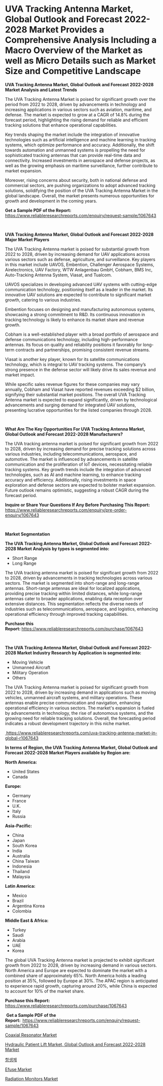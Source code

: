 <p><h1>UVA Tracking Antenna Market, Global Outlook and Forecast 2022-2028 Market Provides a Comprehensive Analysis Including a Macro Overview of the Market as well as Micro Details such as Market Size and Competitive Landscape</h1></p><p><strong>UVA Tracking Antenna Market, Global Outlook and Forecast 2022-2028 Market Analysis and Latest Trends</strong></p>
<p><p>The UVA Tracking Antenna Market is poised for significant growth over the period from 2022 to 2028, driven by advancements in technology and increasing applications in various sectors such as aviation, maritime, and defense. The market is expected to grow at a CAGR of 14.8% during the forecast period, highlighting the rising demand for reliable and efficient tracking solutions that enhance operational capabilities. </p><p>Key trends shaping the market include the integration of innovative technologies such as artificial intelligence and machine learning in tracking systems, which optimize performance and accuracy. Additionally, the shift towards automation and unmanned systems is propelling the need for sophisticated tracking antennas that can provide real-time data and connectivity. Increased investments in aerospace and defense projects, as well as the growing emphasis on maritime surveillance, further contribute to market expansion. </p><p>Moreover, rising concerns about security, both in national defense and commercial sectors, are pushing organizations to adopt advanced tracking solutions, solidifying the position of the UVA Tracking Antenna Market in the global landscape. Overall, the market presents numerous opportunities for growth and development in the coming years.</p></p>
<p><strong>Get a Sample PDF of the Report:&nbsp;</strong> <a href="https://www.reliableresearchreports.com/enquiry/request-sample/1067643">https://www.reliableresearchreports.com/enquiry/request-sample/1067643</a></p>
<p>&nbsp;</p>
<p><strong>UVA Tracking Antenna Market, Global Outlook and Forecast 2022-2028 Major Market Players</strong></p>
<p><p>The UVA Tracking Antenna market is poised for substantial growth from 2022 to 2028, driven by increasing demand for UAV applications across various sectors such as defense, agriculture, and surveillance. Key players in this market include UAVOS, Embention, Challenger Aerospace Systems, Airelectronics, UAV Factory, WTW Anlagenbau GmbH, Cobham, BMS Inc, Auto-Tracking Antenna System, Viasat, and Tualcom.</p><p>UAVOS specializes in developing advanced UAV systems with cutting-edge communication technology, positioning itself as a leader in the market. Its innovative UAV solutions are expected to contribute to significant market growth, catering to various industries.</p><p>Embention focuses on designing and manufacturing autonomous systems, showcasing a strong commitment to R&D. Its continuous innovation in tracking technology is likely to enhance its market share and revenue growth.</p><p>Cobham is a well-established player with a broad portfolio of aerospace and defense communications technology, including high-performance antennas. Its focus on quality and reliability positions it favorably for long-term contracts and partnerships, promising consistent revenue streams.</p><p>Viasat is another key player, known for its satellite communications technology, which is integral to UAV tracking systems. The company’s strong presence in the defense sector will likely drive its sales revenue and market impact.</p><p>While specific sales revenue figures for these companies may vary annually, Cobham and Viasat have reported revenues exceeding $2 billion, signifying their substantial market positions. The overall UVA Tracking Antenna market is expected to expand significantly, driven by technological advancements and surging demand for integrated UAV solutions, presenting lucrative opportunities for the listed companies through 2028.</p></p>
<p>&nbsp;</p>
<p><strong>What Are The Key Opportunities For UVA Tracking Antenna Market, Global Outlook and Forecast 2022-2028 Manufacturers?</strong></p>
<p><p>The UVA tracking antenna market is poised for significant growth from 2022 to 2028, driven by increasing demand for precise tracking solutions across various industries, including telecommunications, aerospace, and automotive. The market is influenced by advancements in satellite communication and the proliferation of IoT devices, necessitating reliable tracking systems. Key growth trends include the integration of advanced technologies, such as AI and machine learning, to enhance tracking accuracy and efficiency. Additionally, rising investments in space exploration and defense sectors are expected to bolster market expansion. Future outlook remains optimistic, suggesting a robust CAGR during the forecast period.</p></p>
<p><strong>Inquire or Share Your Questions If Any Before Purchasing This Report:</strong> <a href="https://www.reliableresearchreports.com/enquiry/pre-order-enquiry/1067643">https://www.reliableresearchreports.com/enquiry/pre-order-enquiry/1067643</a></p>
<p>&nbsp;</p>
<p><strong>Market Segmentation</strong></p>
<p><strong>The UVA Tracking Antenna Market, Global Outlook and Forecast 2022-2028 Market Analysis by types is segmented into:</strong></p>
<p><ul><li>Short Range</li><li>Long Range</li></ul></p>
<p><p>The UVA tracking antenna market is poised for significant growth from 2022 to 2028, driven by advancements in tracking technologies across various sectors. The market is segmented into short-range and long-range antennas. Short-range antennas are ideal for localized applications, providing precise tracking within limited distances, while long-range antennas cater to broader applications, enabling data reception over extensive distances. This segmentation reflects the diverse needs of industries such as telecommunications, aerospace, and logistics, enhancing operational efficiency through improved tracking capabilities.</p></p>
<p><strong>Purchase this Report:&nbsp;</strong><a href="https://www.reliableresearchreports.com/purchase/1067643">https://www.reliableresearchreports.com/purchase/1067643</a></p>
<p>&nbsp;</p>
<p><strong>The UVA Tracking Antenna Market, Global Outlook and Forecast 2022-2028 Market Industry Research by Application is segmented into:</strong></p>
<p><ul><li>Moving Vehicle</li><li>Unmanned Aircraft</li><li>Military Operation</li><li>Others</li></ul></p>
<p><p>The UVA Tracking Antenna market is poised for significant growth from 2022 to 2028, driven by increasing demand in applications such as moving vehicles, unmanned aircraft systems, and military operations. These antennas enable precise communication and navigation, enhancing operational efficiency in various sectors. The market's expansion is fueled by advancements in technology, the rise of autonomous systems, and the growing need for reliable tracking solutions. Overall, the forecasting period indicates a robust development trajectory in this niche market.</p></p>
<p><a href="https://www.reliableresearchreports.com/uva-tracking-antenna-market-in-global-r1067643">&nbsp;https://www.reliableresearchreports.com/uva-tracking-antenna-market-in-global-r1067643</a></p>
<p><strong>In terms of Region, the UVA Tracking Antenna Market, Global Outlook and Forecast 2022-2028 Market Players available by Region are:</strong></p>
<p>
    <p> <strong> North America: </strong>
        <ul>
            <li>United States</li>
            <li>Canada</li>
        </ul>
        </p> 
    <p> <strong> Europe: </strong>
        <ul>
            <li>Germany</li>
            <li>France</li>
            <li>U.K.</li>
            <li>Italy</li>
            <li>Russia</li>
        </ul>
        </p> 
    <p> <strong> Asia-Pacific: </strong>
        <ul>
            <li>China</li>
            <li>Japan</li>
            <li>South Korea</li>
            <li>India</li>
            <li>Australia</li>
            <li>China Taiwan</li>
            <li>Indonesia</li>
            <li>Thailand</li>
            <li>Malaysia</li>
        </ul>
        </p> 
    <p> <strong> Latin America: </strong>
        <ul>
            <li>Mexico</li>
            <li>Brazil</li>
            <li>Argentina Korea</li>
            <li>Colombia</li>
        </ul>
        </p> 
    <p> <strong> Middle East & Africa: </strong>
        <ul>
            <li>Turkey</li>
            <li>Saudi</li>
            <li>Arabia</li>
            <li>UAE</li>
            <li>Korea</li>
        </ul>
    </p>
    </p>
<p><p>The global UVA Tracking Antenna market is projected to exhibit significant growth from 2022 to 2028, driven by increasing demand in various sectors. North America and Europe are expected to dominate the market with a combined share of approximately 65%. North America holds a leading position at 35%, followed by Europe at 30%. The APAC region is anticipated to experience rapid growth, capturing around 20%, while China is expected to account for 10% of the market share.</p></p>
<p><strong>Purchase this Report: </strong><a href="https://www.reliableresearchreports.com/purchase/1067643">https://www.reliableresearchreports.com/purchase/1067643</a></p>
<p>&nbsp;<strong>Get a Sample PDF of the Report:&nbsp;&nbsp;</strong><a href="https://www.reliableresearchreports.com/enquiry/request-sample/1067643">https://www.reliableresearchreports.com/enquiry/request-sample/1067643</a></p>
<p><strong></strong></p>
<p><p><a href="https://www.linkedin.com/pulse/coaxial-resonator-market-global-regional-analysis-focus-region-jep5e?trackingId=Ws4iAZ%2BLTbef%2FhnfsnoXcg%3D%3D">Coaxial Resonator Market</a></p><p><a href="https://github.com/YashRP12/Market-Research-Report-List-6/blob/main/hydraulic-patient-lift-market-global-outlook-and-forecast-2022-2028-market.md">Hydraulic Patient Lift Market, Global Outlook and Forecast 2022-2028 Market</a></p><p><a href="https://medium.com/@juliusgy6neace/%EA%B8%80%EB%A1%9C%EB%B2%8C-%ED%95%AD%EC%83%9D%EC%A0%9C-%EC%8B%9C%EC%9E%A5-%EB%8F%99%ED%96%A5-%ED%96%A5%ED%9B%84-%ED%8A%B8%EB%A0%8C%EB%93%9C-%EB%B0%8F-%EC%8B%9C%EC%9E%A5-%EC%A0%84%EB%9E%B5-%EC%98%88%EC%B8%A1-2024-2031-bed31975bde7">항생제</a></p><p><a href="https://medium.com/@kareeout89567/navigating-the-global-efuse-market-from-trends-to-strategy-for-period-from-2024-to-2031-d354345b6e5b?postPublishedType=initial">Efuse Market</a></p><p><a href="https://medium.com/@kareeout89567/radiation-monitors-market-industry-trends-and-forecast-for-period-from-2024-to-2031-9aa2be9ccf17?postPublishedType=initial">Radiation Monitors Market</a></p></p>